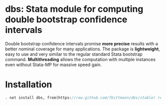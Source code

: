 dbs: Stata module for computing double bootstrap confidence intervals
=====================================================================
Double bootstrap confidence intervals promise **more precise** results with a better nominal coverage for many applications. The package is **lightweight**, easy to use
and very similar to the regular standard Stata bootstrap command. **Multithreading** allows the computation with multiple instances even without Stata-MP for massive
speed gain.

Installation
============

``` stata
. net install dbs, from(https://raw.github.com/fbittmann/dbs/stable) replace
```

